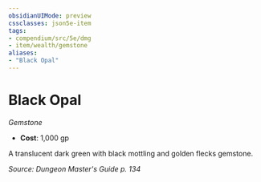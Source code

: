 ```yaml
---
obsidianUIMode: preview
cssclasses: json5e-item
tags:
- compendium/src/5e/dmg
- item/wealth/gemstone
aliases: 
- "Black Opal"
---
```

# Black Opal
*Gemstone*  

- **Cost**: 1,000 gp

A translucent dark green with black mottling and golden flecks gemstone.

*Source: Dungeon Master's Guide p. 134*